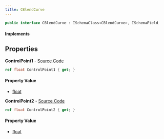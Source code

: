 ```yaml
---
title: CBlendCurve
---
```


```csharp
public interface CBlendCurve : ISchemaClass<CBlendCurve>, ISchemaField, ISchemaClass, INativeHandle
```

#### Implements

## Properties

**ControlPoint1** - [Source Code](https://github.com/swiftly-solution/swiftlys2/blob/master/managed/src/SwiftlyS2.Generated/Schemas/Interfaces/CBlendCurve.cs#L16)

```csharp
ref float ControlPoint1 { get; }
```

#### Property Value

- [float](https://learn.microsoft.com/dotnet/api/system.single)

**ControlPoint2** - [Source Code](https://github.com/swiftly-solution/swiftlys2/blob/master/managed/src/SwiftlyS2.Generated/Schemas/Interfaces/CBlendCurve.cs#L18)

```csharp
ref float ControlPoint2 { get; }
```

#### Property Value

- [float](https://learn.microsoft.com/dotnet/api/system.single)

